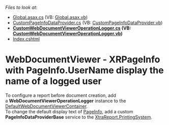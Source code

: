 <!-- default file list -->
*Files to look at*:

* [Global.asax.cs](./CS/WebDocumentViewer_UserName/Global.asax.cs) (VB: [Global.asax.vb](./VB/WebDocumentViewer_UserName/Global.asax.vb))
* [CustomPageInfoDataProvider.cs](./CS/WebDocumentViewer_UserName/Services/CustomPageInfoDataProvider.cs) (VB: [CustomPageInfoDataProvider.vb](./VB/WebDocumentViewer_UserName/Services/CustomPageInfoDataProvider.vb))
* **[CustomWebDocumentViewerOperationLogger.cs](./CS/WebDocumentViewer_UserName/Services/CustomWebDocumentViewerOperationLogger.cs) (VB: [CustomWebDocumentViewerOperationLogger.vb](./VB/WebDocumentViewer_UserName/Services/CustomWebDocumentViewerOperationLogger.vb))**
* [Index.cshtml](./CS/WebDocumentViewer_UserName/Views/Home/Index.cshtml)
<!-- default file list end -->
# WebDocumentViewer - XRPageInfo with PageInfo.UserName display the name of a logged user


To configure a report before document creation, add a <strong>WebDocumentViewerOperationLogger</strong> instance to the <a href="https://documentation.devexpress.com/#XtraReports/clsDevExpressXtraReportsWebWebDocumentViewerDefaultWebDocumentViewerContainertopic">DefaultWebDocumentViewerContainer</a>.<br>To change the default display text of <a href="https://documentation.devexpress.com/#XtraReports/clsDevExpressXtraReportsUIXRPageInfotopic">PageInfo</a>, add a custom <strong>PageInfoDataProviderBase</strong> service to the <a href="https://documentation.devexpress.com/#XtraReports/DevExpressXtraReportsUIXtraReport_PrintingSystemtopic">XtraReport.PrintingSystem</a>.

<br/>


